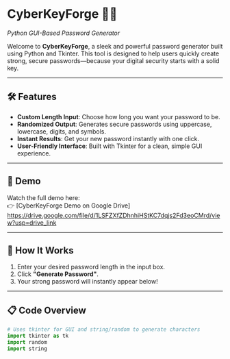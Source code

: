 # CyberKeyForge 🔐✨  
*Python GUI-Based Password Generator*

Welcome to **CyberKeyForge**, a sleek and powerful password generator built using Python and Tkinter. This tool is designed to help users quickly create strong, secure passwords—because your digital security starts with a solid key.

---

## 🛠️ Features

- **Custom Length Input**: Choose how long you want your password to be.
- **Randomized Output**: Generates secure passwords using uppercase, lowercase, digits, and symbols.
- **Instant Results**: Get your new password instantly with one click.
- **User-Friendly Interface**: Built with Tkinter for a clean, simple GUI experience.

---

## 🎥 Demo

Watch the full demo here:  
👉 [CyberKeyForge Demo on Google Drive] https://drive.google.com/file/d/1LSFZXfZDhnhiHStKC7dqjs2Fd3eoCMrd/view?usp=drive_link 

---

## 🧪 How It Works

1. Enter your desired password length in the input box.
2. Click **"Generate Password"**.
3. Your strong password will instantly appear below!

--- 

## 📋 Code Overview 

```python
# Uses tkinter for GUI and string/random to generate characters
import tkinter as tk
import random
import string
